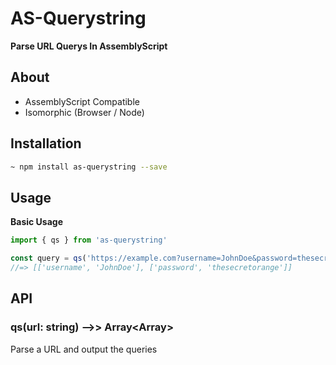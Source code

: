 # AS-Querystring
**Parse URL Querys In AssemblyScript**

## About
- AssemblyScript Compatible
- Isomorphic (Browser / Node)

## Installation
```bash
~ npm install as-querystring --save
```

## Usage

**Basic Usage**
```js
import { qs } from 'as-querystring'

const query = qs('https://example.com?username=JohnDoe&password=thesecretorange')
//=> [['username', 'JohnDoe'], ['password', 'thesecretorange']]
```

## API

### qs(url: string) -->> Array<Array<string>>
Parse a URL and output the queries